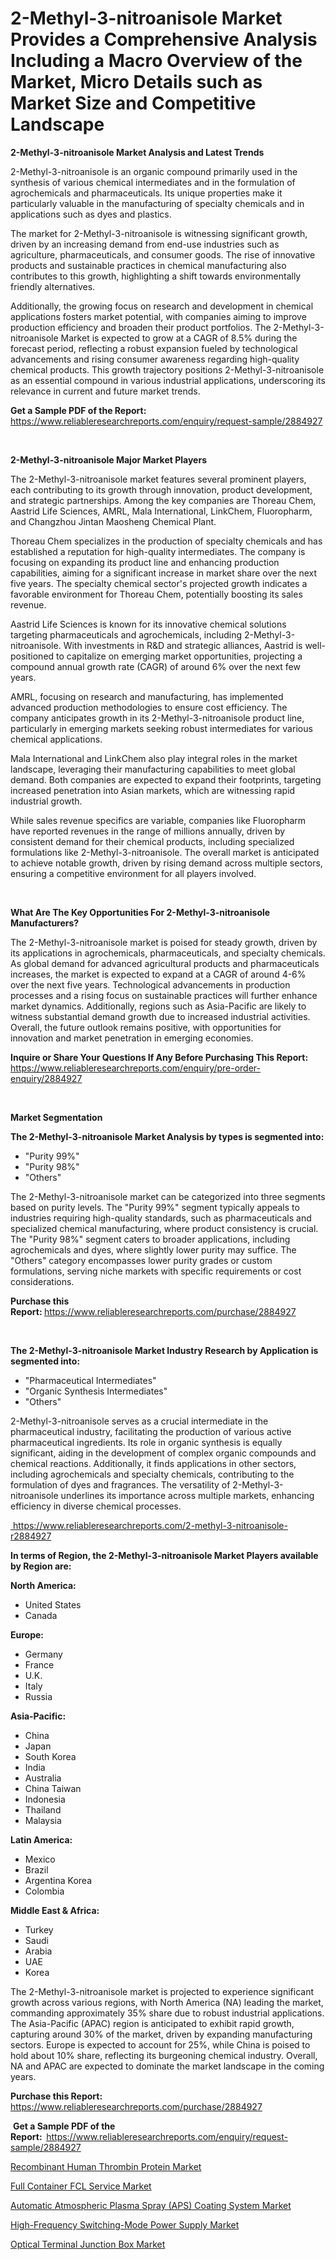 <p><h1>2-Methyl-3-nitroanisole Market Provides a Comprehensive Analysis Including a Macro Overview of the Market, Micro Details such as Market Size and Competitive Landscape</h1></p><p><strong>2-Methyl-3-nitroanisole Market Analysis and Latest Trends</strong></p>
<p><p>2-Methyl-3-nitroanisole is an organic compound primarily used in the synthesis of various chemical intermediates and in the formulation of agrochemicals and pharmaceuticals. Its unique properties make it particularly valuable in the manufacturing of specialty chemicals and in applications such as dyes and plastics. </p><p>The market for 2-Methyl-3-nitroanisole is witnessing significant growth, driven by an increasing demand from end-use industries such as agriculture, pharmaceuticals, and consumer goods. The rise of innovative products and sustainable practices in chemical manufacturing also contributes to this growth, highlighting a shift towards environmentally friendly alternatives. </p><p>Additionally, the growing focus on research and development in chemical applications fosters market potential, with companies aiming to improve production efficiency and broaden their product portfolios. The 2-Methyl-3-nitroanisole Market is expected to grow at a CAGR of 8.5% during the forecast period, reflecting a robust expansion fueled by technological advancements and rising consumer awareness regarding high-quality chemical products. This growth trajectory positions 2-Methyl-3-nitroanisole as an essential compound in various industrial applications, underscoring its relevance in current and future market trends.</p></p>
<p><strong>Get a Sample PDF of the Report:&nbsp;</strong> <a href="https://www.reliableresearchreports.com/enquiry/request-sample/2884927?utm_campaign=12&utm_medium=2&utm_source=Github&utm_content=ia&utm_term=13032025&utm_id=2-methyl-3-nitroanisole">https://www.reliableresearchreports.com/enquiry/request-sample/2884927</a></p>
<p>&nbsp;</p>
<p><strong>2-Methyl-3-nitroanisole Major Market Players</strong></p>
<p><p>The 2-Methyl-3-nitroanisole market features several prominent players, each contributing to its growth through innovation, product development, and strategic partnerships. Among the key companies are Thoreau Chem, Aastrid Life Sciences, AMRL, Mala International, LinkChem, Fluoropharm, and Changzhou Jintan Maosheng Chemical Plant.</p><p>Thoreau Chem specializes in the production of specialty chemicals and has established a reputation for high-quality intermediates. The company is focusing on expanding its product line and enhancing production capabilities, aiming for a significant increase in market share over the next five years. The specialty chemical sector's projected growth indicates a favorable environment for Thoreau Chem, potentially boosting its sales revenue.</p><p>Aastrid Life Sciences is known for its innovative chemical solutions targeting pharmaceuticals and agrochemicals, including 2-Methyl-3-nitroanisole. With investments in R&D and strategic alliances, Aastrid is well-positioned to capitalize on emerging market opportunities, projecting a compound annual growth rate (CAGR) of around 6% over the next few years.</p><p>AMRL, focusing on research and manufacturing, has implemented advanced production methodologies to ensure cost efficiency. The company anticipates growth in its 2-Methyl-3-nitroanisole product line, particularly in emerging markets seeking robust intermediates for various chemical applications.</p><p>Mala International and LinkChem also play integral roles in the market landscape, leveraging their manufacturing capabilities to meet global demand. Both companies are expected to expand their footprints, targeting increased penetration into Asian markets, which are witnessing rapid industrial growth.</p><p>While sales revenue specifics are variable, companies like Fluoropharm have reported revenues in the range of millions annually, driven by consistent demand for their chemical products, including specialized formulations like 2-Methyl-3-nitroanisole. The overall market is anticipated to achieve notable growth, driven by rising demand across multiple sectors, ensuring a competitive environment for all players involved.</p></p>
<p>&nbsp;</p>
<p><strong>What Are The Key Opportunities For 2-Methyl-3-nitroanisole Manufacturers?</strong></p>
<p><p>The 2-Methyl-3-nitroanisole market is poised for steady growth, driven by its applications in agrochemicals, pharmaceuticals, and specialty chemicals. As global demand for advanced agricultural products and pharmaceuticals increases, the market is expected to expand at a CAGR of around 4-6% over the next five years. Technological advancements in production processes and a rising focus on sustainable practices will further enhance market dynamics. Additionally, regions such as Asia-Pacific are likely to witness substantial demand growth due to increased industrial activities. Overall, the future outlook remains positive, with opportunities for innovation and market penetration in emerging economies.</p></p>
<p><strong>Inquire or Share Your Questions If Any Before Purchasing This Report:</strong> <a href="https://www.reliableresearchreports.com/enquiry/pre-order-enquiry/2884927?utm_campaign=12&utm_medium=2&utm_source=Github&utm_content=ia&utm_term=13032025&utm_id=2-methyl-3-nitroanisole">https://www.reliableresearchreports.com/enquiry/pre-order-enquiry/2884927</a></p>
<p>&nbsp;</p>
<p><strong>Market Segmentation</strong></p>
<p><strong>The 2-Methyl-3-nitroanisole Market Analysis by types is segmented into:</strong></p>
<p><ul><li>"Purity 99%"</li><li>"Purity 98%"</li><li>"Others"</li></ul></p>
<p><p>The 2-Methyl-3-nitroanisole market can be categorized into three segments based on purity levels. The "Purity 99%" segment typically appeals to industries requiring high-quality standards, such as pharmaceuticals and specialized chemical manufacturing, where product consistency is crucial. The "Purity 98%" segment caters to broader applications, including agrochemicals and dyes, where slightly lower purity may suffice. The "Others" category encompasses lower purity grades or custom formulations, serving niche markets with specific requirements or cost considerations.</p></p>
<p><strong>Purchase this Report:&nbsp;</strong><a href="https://www.reliableresearchreports.com/purchase/2884927?utm_campaign=12&utm_medium=2&utm_source=Github&utm_content=ia&utm_term=13032025&utm_id=2-methyl-3-nitroanisole">https://www.reliableresearchreports.com/purchase/2884927</a></p>
<p>&nbsp;</p>
<p><strong>The 2-Methyl-3-nitroanisole Market Industry Research by Application is segmented into:</strong></p>
<p><ul><li>"Pharmaceutical Intermediates"</li><li>"Organic Synthesis Intermediates"</li><li>"Others"</li></ul></p>
<p><p>2-Methyl-3-nitroanisole serves as a crucial intermediate in the pharmaceutical industry, facilitating the production of various active pharmaceutical ingredients. Its role in organic synthesis is equally significant, aiding in the development of complex organic compounds and chemical reactions. Additionally, it finds applications in other sectors, including agrochemicals and specialty chemicals, contributing to the formulation of dyes and fragrances. The versatility of 2-Methyl-3-nitroanisole underlines its importance across multiple markets, enhancing efficiency in diverse chemical processes.</p></p>
<p><a href="https://www.reliableresearchreports.com/2-methyl-3-nitroanisole-r2884927?utm_campaign=12&utm_medium=2&utm_source=Github&utm_content=ia&utm_term=13032025&utm_id=2-methyl-3-nitroanisole">&nbsp;https://www.reliableresearchreports.com/2-methyl-3-nitroanisole-r2884927</a></p>
<p><strong>In terms of Region, the 2-Methyl-3-nitroanisole Market Players available by Region are:</strong></p>
<p>
    <p> <strong> North America: </strong>
        <ul>
            <li>United States</li>
            <li>Canada</li>
        </ul>
        </p> 
    <p> <strong> Europe: </strong>
        <ul>
            <li>Germany</li>
            <li>France</li>
            <li>U.K.</li>
            <li>Italy</li>
            <li>Russia</li>
        </ul>
        </p> 
    <p> <strong> Asia-Pacific: </strong>
        <ul>
            <li>China</li>
            <li>Japan</li>
            <li>South Korea</li>
            <li>India</li>
            <li>Australia</li>
            <li>China Taiwan</li>
            <li>Indonesia</li>
            <li>Thailand</li>
            <li>Malaysia</li>
        </ul>
        </p> 
    <p> <strong> Latin America: </strong>
        <ul>
            <li>Mexico</li>
            <li>Brazil</li>
            <li>Argentina Korea</li>
            <li>Colombia</li>
        </ul>
        </p> 
    <p> <strong> Middle East & Africa: </strong>
        <ul>
            <li>Turkey</li>
            <li>Saudi</li>
            <li>Arabia</li>
            <li>UAE</li>
            <li>Korea</li>
        </ul>
    </p>
    </p>
<p><p>The 2-Methyl-3-nitroanisole market is projected to experience significant growth across various regions, with North America (NA) leading the market, commanding approximately 35% share due to robust industrial applications. The Asia-Pacific (APAC) region is anticipated to exhibit rapid growth, capturing around 30% of the market, driven by expanding manufacturing sectors. Europe is expected to account for 25%, while China is poised to hold about 10% share, reflecting its burgeoning chemical industry. Overall, NA and APAC are expected to dominate the market landscape in the coming years.</p></p>
<p><strong>Purchase this Report: </strong><a href="https://www.reliableresearchreports.com/purchase/2884927?utm_campaign=12&utm_medium=2&utm_source=Github&utm_content=ia&utm_term=13032025&utm_id=2-methyl-3-nitroanisole">https://www.reliableresearchreports.com/purchase/2884927</a></p>
<p>&nbsp;<strong>Get a Sample PDF of the Report:&nbsp;&nbsp;</strong><a href="https://www.reliableresearchreports.com/enquiry/request-sample/2884927?utm_campaign=12&utm_medium=2&utm_source=Github&utm_content=ia&utm_term=13032025&utm_id=2-methyl-3-nitroanisole">https://www.reliableresearchreports.com/enquiry/request-sample/2884927</a></p>
<p><strong></strong></p>
<p><p><a href="https://github.com/naomaroaoonv/Market-Research-Report-List-1/blob/main/recombinant-human-thrombin-protein-market.md?utm_campaign=12&utm_medium=2&utm_source=Github&utm_content=ia&utm_term=13032025&utm_id=2-methyl-3-nitroanisole">Recombinant Human Thrombin Protein Market</a></p><p><a href="https://github.com/ancsyanagha/Market-Research-Report-List-1/blob/main/full-container-fcl-service-market.md?utm_campaign=12&utm_medium=2&utm_source=Github&utm_content=ia&utm_term=13032025&utm_id=2-methyl-3-nitroanisole">Full Container FCL Service Market</a></p><p><a href="https://github.com/guyotkiferhi/Market-Research-Report-List-1/blob/main/automatic-atmospheric-plasma-spray-aps-coating-system-market.md?utm_campaign=12&utm_medium=2&utm_source=Github&utm_content=ia&utm_term=13032025&utm_id=2-methyl-3-nitroanisole">Automatic Atmospheric Plasma Spray (APS) Coating System Market</a></p><p><a href="https://github.com/lizonbochil23/Market-Research-Report-List-1/blob/main/high-frequency-switching-mode-power-supply-market.md?utm_campaign=12&utm_medium=2&utm_source=Github&utm_content=ia&utm_term=13032025&utm_id=2-methyl-3-nitroanisole">High-Frequency Switching-Mode Power Supply Market</a></p><p><a href="https://github.com/zoccohaniech/Market-Research-Report-List-1/blob/main/optical-terminal-junction-box-market.md?utm_campaign=12&utm_medium=2&utm_source=Github&utm_content=ia&utm_term=13032025&utm_id=2-methyl-3-nitroanisole">Optical Terminal Junction Box Market</a></p></p>